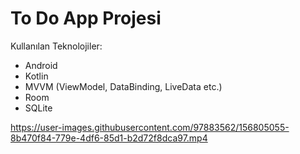 # To Do App Projesi

Kullanılan Teknolojiler:
* Android
* Kotlin
* MVVM (ViewModel, DataBinding, LiveData etc.)
* Room
* SQLite

https://user-images.githubusercontent.com/97883562/156805055-8b470f84-779e-4df6-85d1-b2d72f8dca97.mp4

